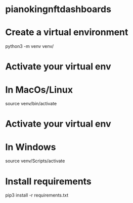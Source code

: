 # pianokingnftdashboards

# Create a virtual environment
python3 -m venv venv/

# Activate your virtual env
# In MacOs/Linux
source venv/bin/activate

# Activate your virtual env
# In Windows
source venv/Scripts/activate

# Install requirements
pip3 install -r requirements.txt

